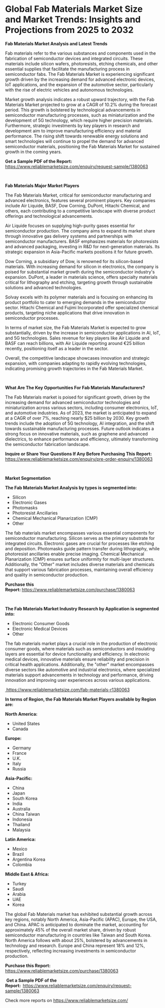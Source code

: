 <p><h1>Global Fab Materials Market Size and Market Trends: Insights and Projections from 2025 to 2032</h1></p><p><strong>Fab Materials Market Analysis and Latest Trends</strong></p>
<p><p>Fab materials refer to the various substances and components used in the fabrication of semiconductor devices and integrated circuits. These materials include silicon wafers, photoresists, etching chemicals, and other essential supplies that facilitate the manufacturing process in semiconductor fabs. The Fab Materials Market is experiencing significant growth driven by the increasing demand for advanced electronic devices, IoT applications, and the expansion of the automotive sector, particularly with the rise of electric vehicles and autonomous technologies.</p><p>Market growth analysis indicates a robust upward trajectory, with the Fab Materials Market projected to grow at a CAGR of 10.2% during the forecast period. This growth is bolstered by technological advancements in semiconductor manufacturing processes, such as miniaturization and the development of 5G technology, which require higher precision materials. Furthermore, strategic investments by key players in research and development aim to improve manufacturing efficiency and material performance. The rising shift towards renewable energy solutions and smart technologies will continue to propel the demand for advanced semiconductor materials, positioning the Fab Materials Market for sustained growth in the coming years.</p></p>
<p><strong>Get a Sample PDF of the Report:&nbsp;</strong> <a href="https://www.reliablemarketsize.com/enquiry/request-sample/1380063?utm_campaign=1103&utm_medium=2&utm_source=Github&utm_content=ia&utm_term=30012025&utm_id=fab-materials">https://www.reliablemarketsize.com/enquiry/request-sample/1380063</a></p>
<p>&nbsp;</p>
<p><strong>Fab Materials Major Market Players</strong></p>
<p><p>The Fab Materials Market, critical for semiconductor manufacturing and advanced electronics, features several prominent players. Key companies include Air Liquide, BASF, Dow Corning, DuPont, Hitachi Chemical, and others, each contributing to a competitive landscape with diverse product offerings and technological advancements.</p><p>Air Liquide focuses on supplying high-purity gases essential for semiconductor production. The company aims to expand its market share through innovative gas delivery systems and partnerships with semiconductor manufacturers. BASF emphasizes materials for photoresists and advanced packaging, investing in R&D for next-generation materials. Its strategic expansion in Asia-Pacific markets positions it for future growth.</p><p>Dow Corning, a subsidiary of Dow, is renowned for its silicon-based materials. With increasing demand for silicon in electronics, the company is poised for substantial market growth during the semiconductor industry's expansion. DuPont, a leader in materials science, offers specialty materials critical for lithography and etching, targeting growth through sustainable solutions and advanced technologies.</p><p>Solvay excels with its polymer materials and is focusing on enhancing its product portfolio to cater to emerging demands in the semiconductor sector. Hitachi Chemical and Fujimi Incorporated offer specialized chemical products, targeting niche applications that drive innovation in semiconductor processes.</p><p>In terms of market size, the Fab Materials Market is expected to grow substantially, driven by the increase in semiconductor applications in AI, IoT, and 5G technologies. Sales revenue for key players like Air Liquide and BASF can reach billions, with Air Liquide reporting around €25 billion recently, positioning itself as a leader in the sector.</p><p>Overall, the competitive landscape showcases innovation and strategic expansion, with companies adapting to rapidly evolving technologies, indicating promising growth trajectories in the Fab Materials Market.</p></p>
<p>&nbsp;</p>
<p><strong>What Are The Key Opportunities For Fab Materials Manufacturers?</strong></p>
<p><p>The Fab Materials market is poised for significant growth, driven by the increasing demand for advanced semiconductor technologies and miniaturization across various sectors, including consumer electronics, IoT, and automotive industries. As of 2023, the market is anticipated to expand at a CAGR of over 7%, reaching nearly $25 billion by 2030. Key growth trends include the adoption of 5G technology, AI integration, and the shift towards sustainable manufacturing processes. Future outlook indicates a strong focus on innovative materials, such as graphene and advanced dielectrics, to enhance performance and efficiency, ultimately transforming the semiconductor fabrication landscape.</p></p>
<p><strong>Inquire or Share Your Questions If Any Before Purchasing This Report:</strong> <a href="https://www.reliablemarketsize.com/enquiry/pre-order-enquiry/1380063?utm_campaign=1103&utm_medium=2&utm_source=Github&utm_content=ia&utm_term=30012025&utm_id=fab-materials">https://www.reliablemarketsize.com/enquiry/pre-order-enquiry/1380063</a></p>
<p>&nbsp;</p>
<p><strong>Market Segmentation</strong></p>
<p><strong>The Fab Materials Market Analysis by types is segmented into:</strong></p>
<p><ul><li>Silicon</li><li>Electronic Gases</li><li>Photomasks</li><li>Photoresist Ancillaries</li><li>Chemical Mechanical Planarization (CMP)</li><li>Other</li></ul></p>
<p><p>The fab materials market encompasses various essential components for semiconductor manufacturing. Silicon serves as the primary substrate for integrated circuits. Electronic gases are crucial for processes like etching and deposition. Photomasks guide pattern transfer during lithography, while photoresist ancillaries enable precise imaging. Chemical Mechanical Planarization (CMP) ensures surface uniformity for multi-layer structures. Additionally, the "Other" market includes diverse materials and chemicals that support various fabrication processes, maintaining overall efficiency and quality in semiconductor production.</p></p>
<p><strong>Purchase this Report:&nbsp;</strong><a href="https://www.reliablemarketsize.com/purchase/1380063?utm_campaign=1103&utm_medium=2&utm_source=Github&utm_content=ia&utm_term=30012025&utm_id=fab-materials">https://www.reliablemarketsize.com/purchase/1380063</a></p>
<p>&nbsp;</p>
<p><strong>The Fab Materials Market Industry Research by Application is segmented into:</strong></p>
<p><ul><li>Electronic Consumer Goods</li><li>Electronic Medical Devices</li><li>Other</li></ul></p>
<p><p>The fab materials market plays a crucial role in the production of electronic consumer goods, where materials such as semiconductors and insulating layers are essential for device functionality and efficiency. In electronic medical devices, innovative materials ensure reliability and precision in critical health applications. Additionally, the "other" market encompasses diverse sectors like automotive and industrial electronics, where specialized materials support advancements in technology and performance, driving innovation and improving user experiences across various applications.</p></p>
<p><a href="https://www.reliablemarketsize.com/fab-materials-r1380063?utm_campaign=1103&utm_medium=2&utm_source=Github&utm_content=ia&utm_term=30012025&utm_id=fab-materials">&nbsp;https://www.reliablemarketsize.com/fab-materials-r1380063</a></p>
<p><strong>In terms of Region, the Fab Materials Market Players available by Region are:</strong></p>
<p>
    <p> <strong> North America: </strong>
        <ul>
            <li>United States</li>
            <li>Canada</li>
        </ul>
        </p> 
    <p> <strong> Europe: </strong>
        <ul>
            <li>Germany</li>
            <li>France</li>
            <li>U.K.</li>
            <li>Italy</li>
            <li>Russia</li>
        </ul>
        </p> 
    <p> <strong> Asia-Pacific: </strong>
        <ul>
            <li>China</li>
            <li>Japan</li>
            <li>South Korea</li>
            <li>India</li>
            <li>Australia</li>
            <li>China Taiwan</li>
            <li>Indonesia</li>
            <li>Thailand</li>
            <li>Malaysia</li>
        </ul>
        </p> 
    <p> <strong> Latin America: </strong>
        <ul>
            <li>Mexico</li>
            <li>Brazil</li>
            <li>Argentina Korea</li>
            <li>Colombia</li>
        </ul>
        </p> 
    <p> <strong> Middle East & Africa: </strong>
        <ul>
            <li>Turkey</li>
            <li>Saudi</li>
            <li>Arabia</li>
            <li>UAE</li>
            <li>Korea</li>
        </ul>
    </p>
    </p>
<p><p>The global Fab Materials market has exhibited substantial growth across key regions, notably North America, Asia-Pacific (APAC), Europe, the USA, and China. APAC is anticipated to dominate the market, accounting for approximately 45% of the overall market share, driven by robust semiconductor manufacturing in countries like Taiwan and South Korea. North America follows with about 25%, bolstered by advancements in technology and research. Europe and China represent 18% and 12%, respectively, reflecting increasing investments in semiconductor production.</p></p>
<p><strong>Purchase this Report: </strong><a href="https://www.reliablemarketsize.com/purchase/1380063?utm_campaign=1103&utm_medium=2&utm_source=Github&utm_content=ia&utm_term=30012025&utm_id=fab-materials">https://www.reliablemarketsize.com/purchase/1380063</a></p>
<p>&nbsp;<strong>Get a Sample PDF of the Report:&nbsp;&nbsp;</strong><a href="https://www.reliablemarketsize.com/enquiry/request-sample/1380063?utm_campaign=1103&utm_medium=2&utm_source=Github&utm_content=ia&utm_term=30012025&utm_id=fab-materials">https://www.reliablemarketsize.com/enquiry/request-sample/1380063</a></p>
<p><strong></strong></p>
<p>Check more reports on <a href="https://www.reliablemarketsize.com/?utm_campaign=1103&utm_medium=2&utm_source=Github&utm_content=ia&utm_term=30012025&utm_id=fab-materials">https://www.reliablemarketsize.com/</a></p>